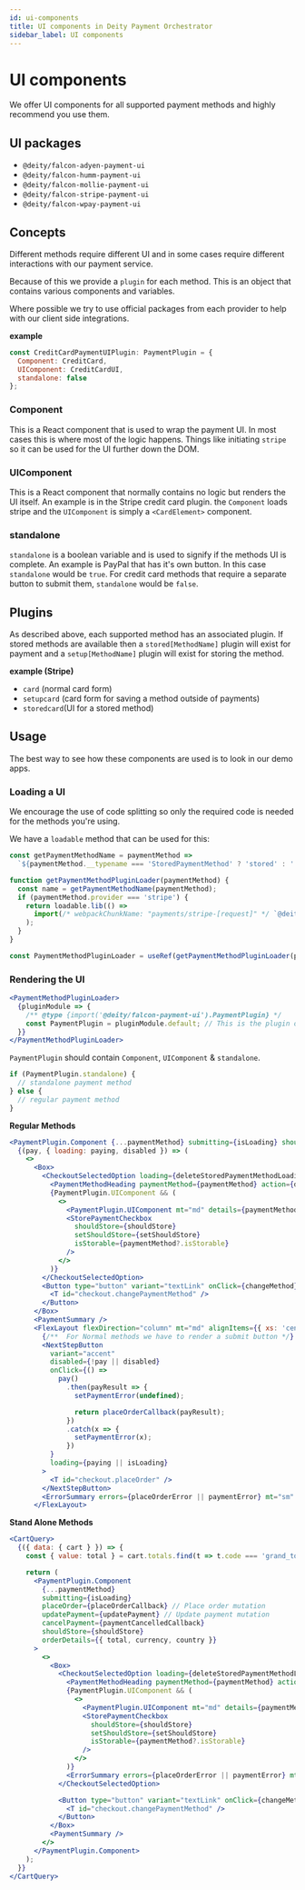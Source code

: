 ```yaml
---
id: ui-components
title: UI components in Deity Payment Orchestrator
sidebar_label: UI components
---
```


# UI components

We offer UI components for all supported payment methods and highly recommend you use them.

## UI packages

- `@deity/falcon-adyen-payment-ui`
- `@deity/falcon-humm-payment-ui`
- `@deity/falcon-mollie-payment-ui`
- `@deity/falcon-stripe-payment-ui`
- `@deity/falcon-wpay-payment-ui`

## Concepts

Different methods require different UI and in some cases require different interactions with our payment service.

Because of this we provide a `plugin` for each method. This is an object that contains various components and variables.

Where possible we try to use official packages from each provider to help with our client side integrations.

**example**

```jsx
const CreditCardPaymentUIPlugin: PaymentPlugin = {
  Component: CreditCard,
  UIComponent: CreditCardUI,
  standalone: false
};
```

### Component

This is a React component that is used to wrap the payment UI. In most cases this is where most of the logic happens. Things like initiating `stripe` so it can be used for the UI further down the DOM.

### UIComponent

This is a React component that normally contains no logic but renders the UI itself. An example is in the Stripe credit card plugin. the `Component` loads stripe and the `UIComponent` is simply a `<CardElement>` component.

### standalone

`standalone` is a boolean variable and is used to signify if the methods UI is complete. An example is PayPal that has it's own button. In this case `standalone` would be `true`. For credit card methods that require a separate button to submit them, `standalone` would be `false`.

## Plugins

As described above, each supported method has an associated plugin. If stored methods are available then a `stored[MethodName]` plugin will exist for payment and a `setup[MethodName]` plugin will exist for storing the method.

**example (Stripe)**

- `card` (normal card form)
- `setupcard` (card form for saving a method outside of payments)
- `storedcard`(UI for a stored method)

## Usage

The best way to see how these components are used is to look in our demo apps.

### Loading a UI

We encourage the use of code splitting so only the required code is needed for the methods you're using.

We have a `loadable` method that can be used for this:

```jsx
const getPaymentMethodName = paymentMethod =>
  `${paymentMethod.__typename === 'StoredPaymentMethod' ? 'stored' : ''}${paymentMethod.method}`;

function getPaymentMethodPluginLoader(paymentMethod) {
  const name = getPaymentMethodName(paymentMethod);
  if (paymentMethod.provider === 'stripe') {
    return loadable.lib(() =>
      import(/* webpackChunkName: "payments/stripe-[request]" */ `@deity/falcon-stripe-payment-ui/dist/plugins/${name}`)
    );
  }
}

const PaymentMethodPluginLoader = useRef(getPaymentMethodPluginLoader(paymentMethod)).current;
```

### Rendering the UI

```jsx
<PaymentMethodPluginLoader>
  {pluginModule => {
    /** @type {import('@deity/falcon-payment-ui').PaymentPlugin} */
    const PaymentPlugin = pluginModule.default; // This is the plugin object described above
  }}
</PaymentMethodPluginLoader>
```

`PaymentPlugin` should contain `Component`, `UIComponent` & `standalone`.

```jsx
if (PaymentPlugin.standalone) {
  // standalone payment method
} else {
  // regular payment method
}
```

**Regular Methods**

```jsx
<PaymentPlugin.Component {...paymentMethod} submitting={isLoading} shouldStore={shouldStore}>
  {(pay, { loading: paying, disabled }) => (
    <>
      <Box>
        <CheckoutSelectedOption loading={deleteStoredPaymentMethodLoading}>
          <PaymentMethodHeading paymentMethod={paymentMethod} action={deleteStoredPaymentMethod} />
          {PaymentPlugin.UIComponent && (
            <>
              <PaymentPlugin.UIComponent mt="md" details={paymentMethod.details || {}} />
              <StorePaymentCheckbox
                shouldStore={shouldStore}
                setShouldStore={setShouldStore}
                isStorable={paymentMethod?.isStorable}
              />
            </>
          )}
        </CheckoutSelectedOption>
        <Button type="button" variant="textLink" onClick={changeMethod} mt="sm">
          <T id="checkout.changePaymentMethod" />
        </Button>
      </Box>
      <PaymentSummary />
      <FlexLayout flexDirection="column" mt="md" alignItems={{ xs: 'center', md: 'flex-start' }}>
        {/**  For Normal methods we have to render a submit button */}
        <NextStepButton
          variant="accent"
          disabled={!pay || disabled}
          onClick={() =>
            pay()
              .then(payResult => {
                setPaymentError(undefined);

                return placeOrderCallback(payResult);
              })
              .catch(x => {
                setPaymentError(x);
              })
          }
          loading={paying || isLoading}
        >
          <T id="checkout.placeOrder" />
        </NextStepButton>
        <ErrorSummary errors={placeOrderError || paymentError} mt="sm" />
      </FlexLayout>
```

**Stand Alone Methods**

```jsx
<CartQuery>
  {({ data: { cart } }) => {
    const { value: total } = cart.totals.find(t => t.code === 'grand_total');

    return (
      <PaymentPlugin.Component
        {...paymentMethod}
        submitting={isLoading}
        placeOrder={placeOrderCallback} // Place order mutation
        updatePayment={updatePayment} // Update payment mutation
        cancelPayment={paymentCancelledCallback}
        shouldStore={shouldStore}
        orderDetails={{ total, currency, country }}
      >
        <>
          <Box>
            <CheckoutSelectedOption loading={deleteStoredPaymentMethodLoading}>
              <PaymentMethodHeading paymentMethod={paymentMethod} action={deleteStoredPaymentMethod} />
              {PaymentPlugin.UIComponent && (
                <>
                  <PaymentPlugin.UIComponent mt="md" details={paymentMethod.details || {}} />
                  <StorePaymentCheckbox
                    shouldStore={shouldStore}
                    setShouldStore={setShouldStore}
                    isStorable={paymentMethod?.isStorable}
                  />
                </>
              )}
              <ErrorSummary errors={placeOrderError || paymentError} mt="sm" />
            </CheckoutSelectedOption>

            <Button type="button" variant="textLink" onClick={changeMethod} mt="sm">
              <T id="checkout.changePaymentMethod" />
            </Button>
          </Box>
          <PaymentSummary />
        </>
      </PaymentPlugin.Component>
    );
  }}
</CartQuery>
```
